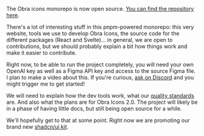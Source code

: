 <script context="module" lang="ts">
    import type { BlogFrontmatter } from '$lib/blog/types'

    export const metadata: BlogFrontmatter = {
        title: 'Open sourced Obra Icons monorepo',
        date: '2025-06-16',
        tags: ['open-source']
    }
</script>

The Obra icons monorepo is now open
source. [You can find the repository here](https://github.com/Obra-Studio/obra-icons-mr).

There's a lot of interesting stuff in this pnpm-powered monorepo: this very website, tools we use to develop Obra Icons,
the source code for the different packages (React and Svelte)... in general, we are open to contributions, but we should
probably
explain a bit how things work and make it easier to contribute.

Right now, to be able to run the project completely, you will need your own OpenAI key as well as a Figma API key and
access to the source Figma file. I plan to make a video about this. If you're
curious, [ask on Discord](https://discord.gg/2y8BqXhG) and you might trigger me to get started!

We will need to explain how the dev tools work, what
our [quality standards](https://github.com/Obra-Studio/obra-icons-mr/issues/59) are. And also what the plans are for
Obra Icons 2.0. The project will likely be in a phase of having little docs, but still being open source for a while.

We'll hopefully get to that at some point. Right now we are promoting our brand
new [shadcn/ui kit](https://obra.studio/blog/2025/06/12/obra-shadcn-ui-kit-officially-released/).
